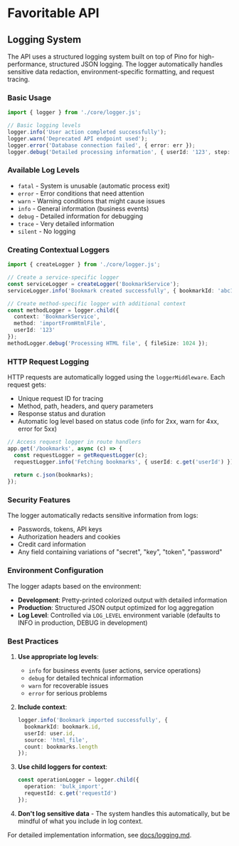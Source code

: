 # Favoritable API

## Logging System

The API uses a structured logging system built on top of Pino for high-performance, structured JSON logging. The logger automatically handles sensitive data redaction, environment-specific formatting, and request tracing.

### Basic Usage

```typescript
import { logger } from './core/logger.js';

// Basic logging levels
logger.info('User action completed successfully');
logger.warn('Deprecated API endpoint used');
logger.error('Database connection failed', { error: err });
logger.debug('Detailed processing information', { userId: '123', step: 'validation' });
```

### Available Log Levels

- `fatal` - System is unusable (automatic process exit)
- `error` - Error conditions that need attention
- `warn` - Warning conditions that might cause issues
- `info` - General information (business events)
- `debug` - Detailed information for debugging
- `trace` - Very detailed information
- `silent` - No logging

### Creating Contextual Loggers

```typescript
import { createLogger } from './core/logger.js';

// Create a service-specific logger
const serviceLogger = createLogger('BookmarkService');
serviceLogger.info('Bookmark created successfully', { bookmarkId: 'abc123' });

// Create method-specific logger with additional context
const methodLogger = logger.child({ 
  context: 'BookmarkService', 
  method: 'importFromHtmlFile',
  userId: '123'
});
methodLogger.debug('Processing HTML file', { fileSize: 1024 });
```

### HTTP Request Logging

HTTP requests are automatically logged using the `loggerMiddleware`. Each request gets:

- Unique request ID for tracing
- Method, path, headers, and query parameters
- Response status and duration
- Automatic log level based on status code (info for 2xx, warn for 4xx, error for 5xx)

```typescript
// Access request logger in route handlers
app.get('/bookmarks', async (c) => {
  const requestLogger = getRequestLogger(c);
  requestLogger.info('Fetching bookmarks', { userId: c.get('userId') });
  
  return c.json(bookmarks);
});
```

### Security Features

The logger automatically redacts sensitive information from logs:
- Passwords, tokens, API keys
- Authorization headers and cookies  
- Credit card information
- Any field containing variations of "secret", "key", "token", "password"

### Environment Configuration

The logger adapts based on the environment:

- **Development**: Pretty-printed colorized output with detailed information
- **Production**: Structured JSON output optimized for log aggregation
- **Log Level**: Controlled via `LOG_LEVEL` environment variable (defaults to INFO in production, DEBUG in development)

### Best Practices

1. **Use appropriate log levels**:
   - `info` for business events (user actions, service operations)
   - `debug` for detailed technical information
   - `warn` for recoverable issues
   - `error` for serious problems

2. **Include context**:
   ```typescript
   logger.info('Bookmark imported successfully', {
     bookmarkId: bookmark.id,
     userId: user.id,
     source: 'html_file',
     count: bookmarks.length
   });
   ```

3. **Use child loggers for context**:
   ```typescript
   const operationLogger = logger.child({ 
     operation: 'bulk_import',
     requestId: c.get('requestId')
   });
   ```

4. **Don't log sensitive data** - The system handles this automatically, but be mindful of what you include in log context.

For detailed implementation information, see [docs/logging.md](../docs/logging.md).
